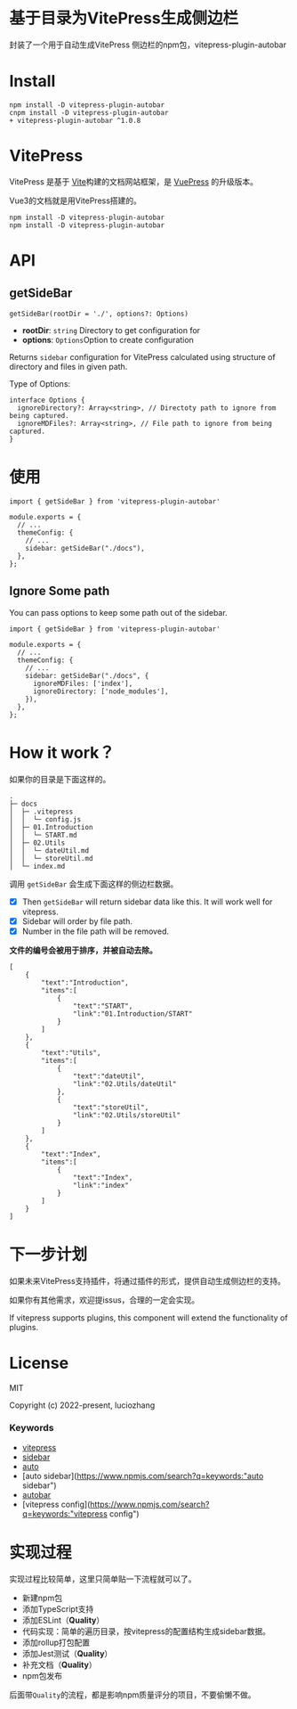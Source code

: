 # 基于目录为VitePress生成侧边栏



封装了一个用于自动生成VitePress 侧边栏的npm包，vitepress-plugin-autobar

# Install

```
npm install -D vitepress-plugin-autobar
cnpm install -D vitepress-plugin-autobar
+ vitepress-plugin-autobar ^1.0.8
```

# VitePress

VitePress 是基于 [Vite](https://link.juejin.cn/?target=https%3A%2F%2Fgithub.com%2Fvitejs%2Fvite)构建的文档网站框架，是 [VuePress](https://link.juejin.cn/?target=https%3A%2F%2Fvuepress.vuejs.org%2F) 的升级版本。

Vue3的文档就是用VitePress搭建的。

~~~text
npm install -D vitepress-plugin-autobar
npm install -D vitepress-plugin-autobar
~~~

# API

## getSideBar

```
getSideBar(rootDir = './', options?: Options)
```

- **rootDir**: `string` Directory to get configuration for
- **options**: `Options`Option to create configuration

Returns `sidebar` configuration for VitePress calculated using structure of directory and files in given path.

Type of Options:

```
interface Options {
  ignoreDirectory?: Array<string>, // Directoty path to ignore from being captured.
  ignoreMDFiles?: Array<string>, // File path to ignore from being captured.
}
```

# 使用

```
import { getSideBar } from 'vitepress-plugin-autobar'

module.exports = {
  // ...
  themeConfig: {
    // ...
    sidebar: getSideBar("./docs"),
  },
};

```



## Ignore Some path

You can pass options to keep some path out of the sidebar.

```
import { getSideBar } from 'vitepress-plugin-autobar'

module.exports = {
  // ...
  themeConfig: {
    // ...
    sidebar: getSideBar("./docs", {
      ignoreMDFiles: ['index'],
      ignoreDirectory: ['node_modules'],
    }),
  },
};
```





# How it work？

如果你的目录是下面这样的。

```
.
├─ docs
│  ├─ .vitepress
│  │  └─ config.js
│  ├─ 01.Introduction
│  │  └─ START.md
│  ├─ 02.Utils
│  │  └─ dateUtil.md
│  │  └─ storeUtil.md
│  └─ index.md

```

调用 `getSideBar` 会生成下面这样的侧边栏数据。

- [x] Then `getSideBar` will return sidebar data like this. It will work well for vitepress.
- [x] Sidebar will order by file path.
- [x] Number in the file path will be removed.

**文件的编号会被用于排序，并被自动去除。**

```
[
    {
        "text":"Introduction",
        "items":[
            {
                "text":"START",
                "link":"01.Introduction/START"
            }
        ]
    },
    {
        "text":"Utils",
        "items":[
            {
                "text":"dateUtil",
                "link":"02.Utils/dateUtil"
            },
            {
                "text":"storeUtil",
                "link":"02.Utils/storeUtil"
            }
        ]
    },
    {
        "text":"Index",
        "items":[
            {
                "text":"Index",
                "link":"index"
            }
        ]
    }
]

```

# 下一步计划

如果未来VitePress支持插件，将通过插件的形式，提供自动生成侧边栏的支持。

如果你有其他需求，欢迎提issus，合理的一定会实现。

If vitepress supports plugins, this component will extend the functionality of plugins.

# License

MIT

Copyright (c) 2022-present, luciozhang

### Keywords

- [vitepress](https://www.npmjs.com/search?q=keywords:vitepress)
- [sidebar](https://www.npmjs.com/search?q=keywords:sidebar)
- [auto](https://www.npmjs.com/search?q=keywords:auto)
- [auto sidebar](https://www.npmjs.com/search?q=keywords:"auto sidebar")
- [autobar](https://www.npmjs.com/search?q=keywords:autobar)
- [vitepress config](https://www.npmjs.com/search?q=keywords:"vitepress config")

# 实现过程

实现过程比较简单，这里只简单贴一下流程就可以了。

- 新建npm包
- 添加TypeScript支持
- 添加ESLint（**Quality**）
- 代码实现：简单的遍历目录，按vitepress的配置结构生成sidebar数据。
- 添加rollup打包配置
- 添加Jest测试（**Quality**）
- 补充文档（**Quality**）
- npm包发布

后面带`Quality`的流程，都是影响npm质量评分的项目，不要偷懒不做。

